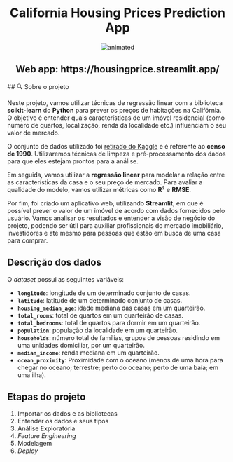 **<h1 align='center'> California Housing Prices Prediction App </h1>**

<p align="center">
<img src="https://user-images.githubusercontent.com/69912320/234723379-21eab3af-67c2-45e7-97d1-19613de4cfc0.gif" alt="animated" />
</p>
<h2 align='center'>Web app: https://housingprice.streamlit.app/ </h2>
## 🔍 Sobre o projeto
 
Neste projeto, vamos utilizar técnicas de regressão linear com a biblioteca **scikit-learn** do **Python** para prever os preços de habitações na Califórnia. O objetivo é entender quais características de um imóvel residencial (como número de quartos, localização, renda da localidade etc.) influenciam o seu valor de mercado.

O conjunto de dados utilizado foi [retirado do Kaggle](https://www.kaggle.com/datasets/camnugent/california-housing-prices) e é referente ao **censo de 1990**. Utilizaremos técnicas de limpeza e pré-processamento dos dados para que eles estejam prontos para a análise.

Em seguida, vamos utilizar a **regressão linear** para modelar a relação entre as características da casa e o seu preço de mercado. Para avaliar a qualidade do modelo, vamos utilizar métricas como **R²** e **RMSE**.

Por fim, foi criado um aplicativo web, utilizando **Streamlit**, em que é possível prever o valor de um imóvel de acordo com dados fornecidos pelo usuário. Vamos analisar os resultados e entender a visão de negócio do projeto, podendo ser útil para auxiliar profissionais do mercado imobiliário, investidores e até mesmo para pessoas que estão em busca de uma casa para comprar.

## Descrição dos dados

O *dataset* possui as seguintes variáveis:

- **`longitude`**: longitude de um determinado conjunto de casas.
- **`latitude`**: latitude de um determinado conjunto de casas.
- **`housing_median_age`**: idade mediana das casas em um quarteirão.
- **`total_rooms`**: total de quartos em um quarteirão de casas.
- **`total_bedrooms`**: total de quartos para dormir em um quarteirão.
- **`population`**: população da localidade em um quarteirão.
- **`households`**: número total de famílias, grupos de pessoas residindo em uma unidades domiciliar, por um quarteirão.
- **`median_income`**: renda mediana em um quarteirão.
- **`ocean_proximity`**: Proximidade com o oceano (menos de uma hora para chegar no oceano; terrestre; perto do oceano; perto de uma baía; em uma ilha).

## Etapas do projeto

1. Importar os dados e as bibliotecas
2. Entender os dados e seus tipos
3. Análise Exploratória
4. *Feature Engineering*
5. Modelagem
6. *Deploy*
